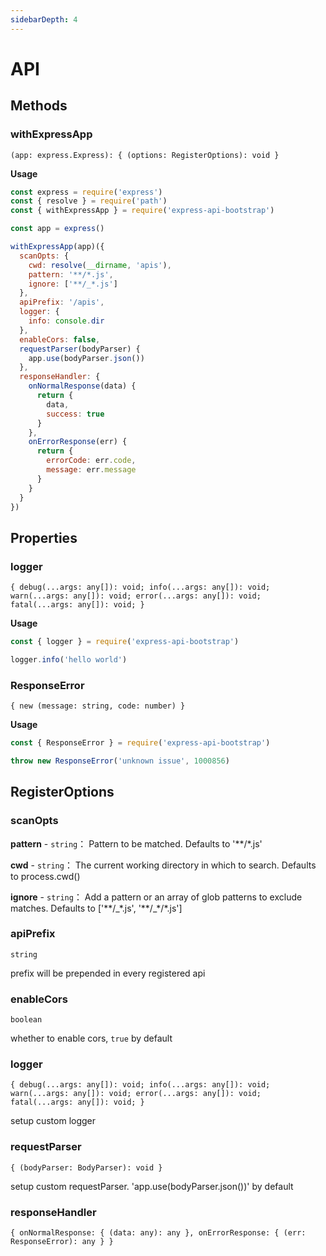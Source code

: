 ```yaml
---
sidebarDepth: 4
---
```


# API

## Methods

### withExpressApp

`(app: express.Express): { (options: RegisterOptions): void }`

**Usage**

```javascript
const express = require('express')
const { resolve } = require('path')
const { withExpressApp } = require('express-api-bootstrap')

const app = express()

withExpressApp(app)({
  scanOpts: {
    cwd: resolve(__dirname, 'apis'),
    pattern: '**/*.js',
    ignore: ['**/_*.js']
  },
  apiPrefix: '/apis',
  logger: {
    info: console.dir
  },
  enableCors: false,
  requestParser(bodyParser) {
    app.use(bodyParser.json())
  },
  responseHandler: {
    onNormalResponse(data) {
      return {
        data,
        success: true
      }
    },
    onErrorResponse(err) {
      return {
        errorCode: err.code,
        message: err.message
      }
    }
  }
})
```

## Properties

### logger

`{ debug(...args: any[]): void; info(...args: any[]): void; warn(...args: any[]): void; error(...args: any[]): void; fatal(...args: any[]): void; }`

**Usage**

```javascript
const { logger } = require('express-api-bootstrap')

logger.info('hello world')
```

### ResponseError

`{ new (message: string, code: number) }`

**Usage**

```javascript
const { ResponseError } = require('express-api-bootstrap')

throw new ResponseError('unknown issue', 1000856)
```

## RegisterOptions

### scanOpts

**pattern** - `string`： Pattern to be matched. Defaults to '\*\*\/\*.js'

**cwd** - `string`： The current working directory in which to search. Defaults to process.cwd()

**ignore** - `string`： Add a pattern or an array of glob patterns to exclude matches. Defaults to ['\*\*\/\_\*.js', '\*\*\/\_\*\/\*.js']

### apiPrefix

`string`

prefix will be prepended in every registered api

### enableCors

`boolean`

whether to enable cors, `true` by default

### logger

`{ debug(...args: any[]): void; info(...args: any[]): void; warn(...args: any[]): void; error(...args: any[]): void; fatal(...args: any[]): void; }`

setup custom logger

### requestParser

`{ (bodyParser: BodyParser): void }`

setup custom requestParser. 'app.use(bodyParser.json())' by default

### responseHandler

`{ onNormalResponse: { (data: any): any }, onErrorResponse: { (err: ResponseError): any } }`
